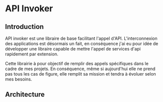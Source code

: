 # API Invoker

## Introduction
API invoker est une libraire de base facilitant l'appel d'API. L'interconnexion des applications est désormais un fait, 
en conséquence j'ai eu pour idée de développer une libraire capable de mettre l'appel de services
d'api rapidement par extension.

Cette librairie à pour objectif de remplir des appels spécifiques dans le cadre de mes projets. En conséquence, même si 
aujourd'hui elle ne prend pas tous les cas de figure, elle remplit sa mission et tendra à évoluer selon mes besoins.

## Architecture

